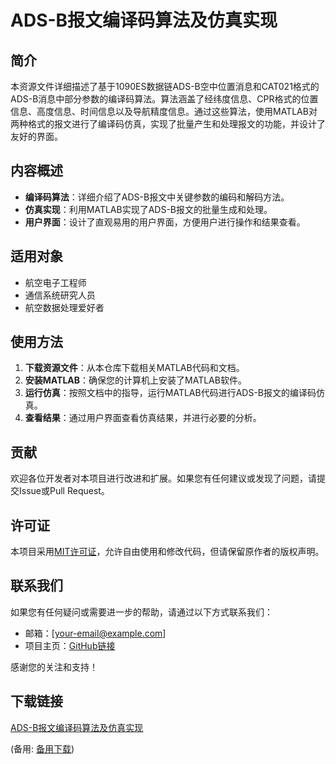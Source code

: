 # ADS-B报文编译码算法及仿真实现

## 简介
本资源文件详细描述了基于1090ES数据链ADS-B空中位置消息和CAT021格式的ADS-B消息中部分参数的编译码算法。算法涵盖了经纬度信息、CPR格式的位置信息、高度信息、时间信息以及导航精度信息。通过这些算法，使用MATLAB对两种格式的报文进行了编译码仿真，实现了批量产生和处理报文的功能，并设计了友好的界面。

## 内容概述
- **编译码算法**：详细介绍了ADS-B报文中关键参数的编码和解码方法。
- **仿真实现**：利用MATLAB实现了ADS-B报文的批量生成和处理。
- **用户界面**：设计了直观易用的用户界面，方便用户进行操作和结果查看。

## 适用对象
- 航空电子工程师
- 通信系统研究人员
- 航空数据处理爱好者

## 使用方法
1. **下载资源文件**：从本仓库下载相关MATLAB代码和文档。
2. **安装MATLAB**：确保您的计算机上安装了MATLAB软件。
3. **运行仿真**：按照文档中的指导，运行MATLAB代码进行ADS-B报文的编译码仿真。
4. **查看结果**：通过用户界面查看仿真结果，并进行必要的分析。

## 贡献
欢迎各位开发者对本项目进行改进和扩展。如果您有任何建议或发现了问题，请提交Issue或Pull Request。

## 许可证
本项目采用[MIT许可证](LICENSE)，允许自由使用和修改代码，但请保留原作者的版权声明。

## 联系我们
如果您有任何疑问或需要进一步的帮助，请通过以下方式联系我们：
- 邮箱：[your-email@example.com]
- 项目主页：[GitHub链接](https://github.com/your-repo)

感谢您的关注和支持！

## 下载链接
[ADS-B报文编译码算法及仿真实现](https://pan.quark.cn/s/a74227ec1bbc) 

(备用: [备用下载](https://pan.baidu.com/s/1ncKvT6Ywr6p2VIwjoPzy7A?pwd=1234))
